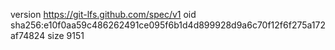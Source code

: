 version https://git-lfs.github.com/spec/v1
oid sha256:e10f0aa59c486262491ce095f6b1d4d899928d9a6c70f12f6f275a172af74824
size 9151
